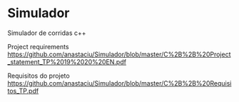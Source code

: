 # Simulador
Simulador de corridas c++

Project requirements
https://github.com/anastaciu/Simulador/blob/master/C%2B%2B%20Project_statement_TP%2019%2020%20EN.pdf

Requisitos do projeto
https://github.com/anastaciu/Simulador/blob/master/C%2B%2B%20Requisitos_TP.pdf
